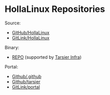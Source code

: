 # HollaLinux Repositories

Source:

- [GitHub/HollaLinux](https://github.com/hollalinux)
- [GitLink/HollaLinux](https://gitlink.org.cn/hollalinux)

Binary:
- [REPO](https://repo.tarsier-infra.com/Slackware-RISC-V/)
(supported by [Tarsier Infra](https://github.com/isrc-cas/tarsier-infra))

Portal:
- [Github/.github](https://github.com/hollalinux/.github.git)
- [Github/tarsier](https://github.com/isrc-cas/tarsier-slkrv.git)
- [GitLink/portal](https://gitlink.org.cn/hollalinux/hollalinux-portal.git)
